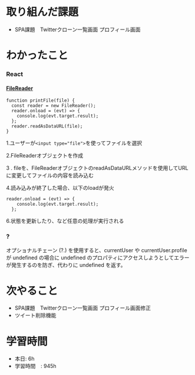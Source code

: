 # 取り組んだ課題
- SPA課題　Twitterクローン一覧画面 プロフィール画面
# わかったこと
### React
#### [FileReader](https://developer.mozilla.org/ja/docs/Web/API/FileReader/FileReader)

```
function printFile(file) {
  const reader = new FileReader();
  reader.onload = (evt) => {
    console.log(evt.target.result);
  };
  reader.readAsDataURL(file);
}
```
1.ユーザーが`<input type="file">`を使ってファイルを選択

2.FileReaderオブジェクトを作成

3 . fileを、FileReaderオブジェクトのreadAsDataURLメソッドを使用してURLに変更してファイルの内容を読み込む

4.読み込みが終了した場合、以下のloadが発火
```
reader.onload = (evt) => {
    console.log(evt.target.result);
  };
```
6.状態を更新したり、など任意の処理が実行される
### ?
オプショナルチェーン (?.) を使用すると、currentUser や currentUser.profile が undefined の場合に undefined のプロパティにアクセスしようとしてエラーが発生するのを防ぎ、代わりに undefined を返す。


# 次やること
- SPA課題　Twitterクローン一覧画面 プロフィール画面修正
- ツイート削除機能

# 学習時間
- 本日: 6h
- 学習時間　: 945h

